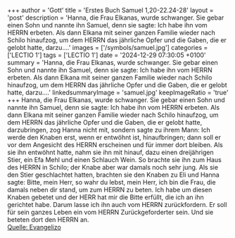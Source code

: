 +++
author = 'Gott'
title = 'Erstes Buch Samuel 1,20-22.24-28'
layout = 'post'
description = 'Hanna, die Frau Elkanas, wurde schwanger. Sie gebar einen Sohn und nannte ihn Samuel, denn sie sagte: Ich habe ihn vom HERRN erbeten. Als dann Elkana mit seiner ganzen Familie wieder nach Schilo hinaufzog, um dem HERRN das jährliche Opfer und die Gaben, die er gelobt hatte, darzu....'
images = ['/symbols/samuel.jpg']
categories = ['LECTIO 1']
tags = ['LECTIO 1']
date = '2024-12-29 07:30:05 +0100'
summary = 'Hanna, die Frau Elkanas, wurde schwanger. Sie gebar einen Sohn und nannte ihn Samuel, denn sie sagte: Ich habe ihn vom HERRN erbeten. Als dann Elkana mit seiner ganzen Familie wieder nach Schilo hinaufzog, um dem HERRN das jährliche Opfer und die Gaben, die er gelobt hatte, darzu....'
linkedsummaryImage = 'samuel.jpg'
keepImageRatio = 'true'
+++
Hanna, die Frau Elkanas, wurde schwanger. Sie gebar einen Sohn und nannte ihn Samuel, denn sie sagte: Ich habe ihn vom HERRN erbeten.
Als dann Elkana mit seiner ganzen Familie wieder nach Schilo hinaufzog, um dem HERRN das jährliche Opfer und die Gaben, die er gelobt hatte, darzubringen,
zog Hanna nicht mit, sondern sagte zu ihrem Mann: Ich werde den Knaben erst, wenn er entwöhnt ist, hinaufbringen; dann soll er vor dem Angesicht des HERRN erscheinen und für immer dort bleiben.<!--more-->
Als sie ihn entwöhnt hatte, nahm sie ihn mit hinauf, dazu einen dreijährigen Stier, ein Efa Mehl und einen Schlauch Wein. So brachte sie ihn zum Haus des HERRN in Schilo; der Knabe aber war damals noch sehr jung.
Als sie den Stier geschlachtet hatten, brachten sie den Knaben zu Eli
und Hanna sagte: Bitte, mein Herr, so wahr du lebst, mein Herr, ich bin die Frau, die damals neben dir stand, um zum HERRN zu beten.
Ich habe um diesen Knaben gebetet und der HERR hat mir die Bitte erfüllt, die ich an ihn gerichtet habe.
Darum lasse ich ihn auch vom HERRN zurückfordern. Er soll für sein ganzes Leben ein vom HERRN Zurückgeforderter sein. Und sie beteten dort den HERRN an.<br> [Quelle: Evangelizo](https://evangeliumtagfuertag.org/DE/gospel)